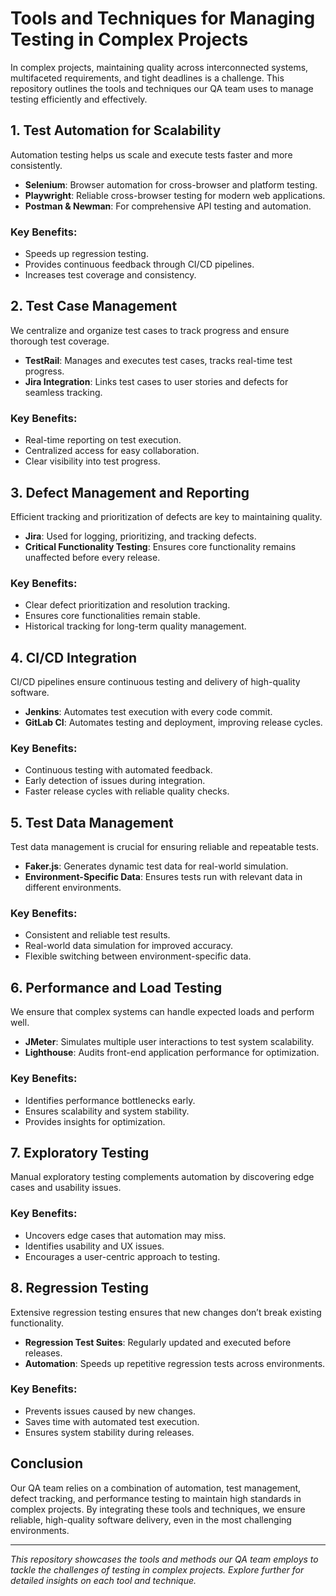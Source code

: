 # Tools and Techniques for Managing Testing in Complex Projects

In complex projects, maintaining quality across interconnected systems, multifaceted requirements, and tight deadlines is a challenge. This repository outlines the tools and techniques our QA team uses to manage testing efficiently and effectively.

## 1. Test Automation for Scalability
Automation testing helps us scale and execute tests faster and more consistently.

- **Selenium**: Browser automation for cross-browser and platform testing.
- **Playwright**: Reliable cross-browser testing for modern web applications.
- **Postman & Newman**: For comprehensive API testing and automation.

### Key Benefits:
- Speeds up regression testing.
- Provides continuous feedback through CI/CD pipelines.
- Increases test coverage and consistency.

## 2. Test Case Management
We centralize and organize test cases to track progress and ensure thorough test coverage.

- **TestRail**: Manages and executes test cases, tracks real-time test progress.
- **Jira Integration**: Links test cases to user stories and defects for seamless tracking.

### Key Benefits:
- Real-time reporting on test execution.
- Centralized access for easy collaboration.
- Clear visibility into test progress.

## 3. Defect Management and Reporting
Efficient tracking and prioritization of defects are key to maintaining quality.

- **Jira**: Used for logging, prioritizing, and tracking defects.
- **Critical Functionality Testing**: Ensures core functionality remains unaffected before every release.

### Key Benefits:
- Clear defect prioritization and resolution tracking.
- Ensures core functionalities remain stable.
- Historical tracking for long-term quality management.

## 4. CI/CD Integration
CI/CD pipelines ensure continuous testing and delivery of high-quality software.

- **Jenkins**: Automates test execution with every code commit.
- **GitLab CI**: Automates testing and deployment, improving release cycles.

### Key Benefits:
- Continuous testing with automated feedback.
- Early detection of issues during integration.
- Faster release cycles with reliable quality checks.

## 5. Test Data Management
Test data management is crucial for ensuring reliable and repeatable tests.

- **Faker.js**: Generates dynamic test data for real-world simulation.
- **Environment-Specific Data**: Ensures tests run with relevant data in different environments.

### Key Benefits:
- Consistent and reliable test results.
- Real-world data simulation for improved accuracy.
- Flexible switching between environment-specific data.

## 6. Performance and Load Testing
We ensure that complex systems can handle expected loads and perform well.

- **JMeter**: Simulates multiple user interactions to test system scalability.
- **Lighthouse**: Audits front-end application performance for optimization.

### Key Benefits:
- Identifies performance bottlenecks early.
- Ensures scalability and system stability.
- Provides insights for optimization.

## 7. Exploratory Testing
Manual exploratory testing complements automation by discovering edge cases and usability issues.

### Key Benefits:
- Uncovers edge cases that automation may miss.
- Identifies usability and UX issues.
- Encourages a user-centric approach to testing.

## 8. Regression Testing
Extensive regression testing ensures that new changes don’t break existing functionality.

- **Regression Test Suites**: Regularly updated and executed before releases.
- **Automation**: Speeds up repetitive regression tests across environments.

### Key Benefits:
- Prevents issues caused by new changes.
- Saves time with automated test execution.
- Ensures system stability during releases.

## Conclusion
Our QA team relies on a combination of automation, test management, defect tracking, and performance testing to maintain high standards in complex projects. By integrating these tools and techniques, we ensure reliable, high-quality software delivery, even in the most challenging environments.

---

*This repository showcases the tools and methods our QA team employs to tackle the challenges of testing in complex projects. Explore further for detailed insights on each tool and technique.*

